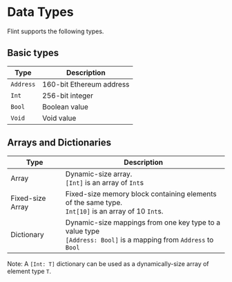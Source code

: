 # Data Types

Flint supports the following types.

## Basic types

| Type | Description |
| ---- | ----------- |
| `Address` | 160-bit Ethereum address |
| `Int`| 256-bit integer |
| `Bool`| Boolean value |
| `Void`| Void value |

## Arrays and Dictionaries

| Type | Description |
| ---- | ----------- |
| Array | Dynamic-size array. <br> `[Int]` is an array of `Int`s |
| Fixed-size Array| Fixed-size memory block containing elements of the same type. <br> `Int[10]` is an array of 10 `Int`s. |
| Dictionary | Dynamic-size mappings from one key type to a value type <br> `[Address: Bool]` is a mapping from `Address` to `Bool` |

Note: A `[Int: T]` dictionary can be used as a dynamically-size array of element type `T`.
